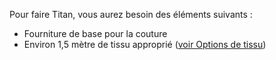 Pour faire Titan, vous aurez besoin des éléments suivants :

*   Fourniture de base pour la couture
*   Environ 1,5 mètre de tissu approprié ([voir Options de tissu](/docs/patterns/titan/fabric))
